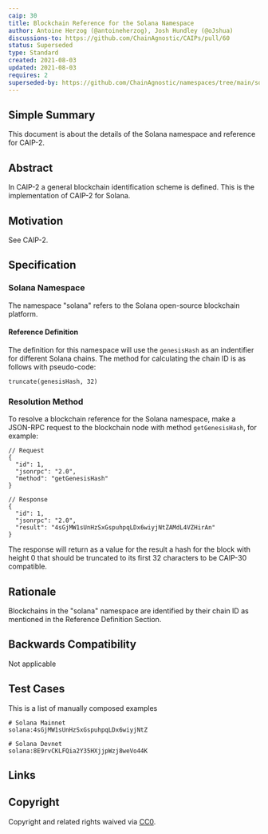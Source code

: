 ```yaml
---
caip: 30
title: Blockchain Reference for the Solana Namespace
author: Antoine Herzog (@antoineherzog), Josh Hundley (@oJshua)
discussions-to: https://github.com/ChainAgnostic/CAIPs/pull/60
status: Superseded
type: Standard
created: 2021-08-03
updated: 2021-08-03
requires: 2
superseded-by: https://github.com/ChainAgnostic/namespaces/tree/main/solana
---
```


## Simple Summary

This document is about the details of the Solana namespace and reference for CAIP-2.

## Abstract

In CAIP-2 a general blockchain identification scheme is defined. This is the
implementation of CAIP-2 for Solana.

## Motivation

See CAIP-2.

## Specification

### Solana Namespace

The namespace "solana" refers to the Solana open-source blockchain platform.

#### Reference Definition

The definition for this namespace will use the `genesisHash` as an indentifier for different Solana chains.
The method for calculating the chain ID is as follows with pseudo-code:

```
truncate(genesisHash, 32)
```

### Resolution Method

To resolve a blockchain reference for the Solana namespace, make a JSON-RPC request to the blockchain node with method `getGenesisHash`, for example:

```jsonc
// Request
{
  "id": 1,
  "jsonrpc": "2.0",
  "method": "getGenesisHash"
}

// Response
{
  "id": 1,
  "jsonrpc": "2.0",
  "result": "4sGjMW1sUnHzSxGspuhpqLDx6wiyjNtZAMdL4VZHirAn"
}
```

The response will return as a value for the result a hash for the block with height 0 that should be truncated to its first 32 characters to be CAIP-30 compatible.


## Rationale

Blockchains in the "solana" namespace are identified by their chain ID as mentioned in the Reference Definition Section.

## Backwards Compatibility

Not applicable

## Test Cases

This is a list of manually composed examples

```
# Solana Mainnet
solana:4sGjMW1sUnHzSxGspuhpqLDx6wiyjNtZ

# Solana Devnet
solana:8E9rvCKLFQia2Y35HXjjpWzj8weVo44K
```

## Links


## Copyright

Copyright and related rights waived via [CC0](https://creativecommons.org/publicdomain/zero/1.0/).